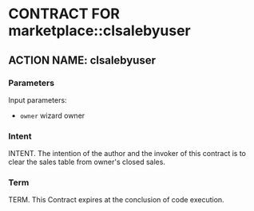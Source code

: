 # CONTRACT FOR marketplace::clsalebyuser

## ACTION NAME: clsalebyuser

### Parameters
Input parameters:

* `owner` wizard owner

### Intent
INTENT. The intention of the author and the invoker of this contract is to clear the sales table from owner's closed sales.

### Term
TERM. This Contract expires at the conclusion of code execution.